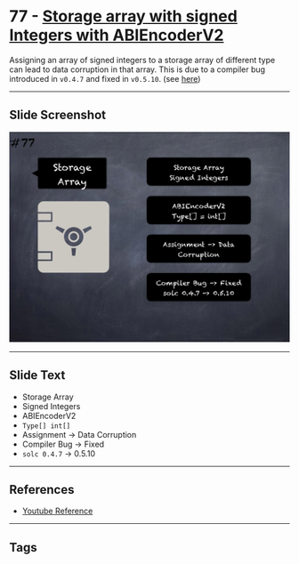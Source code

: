 # 77 - [Storage array with signed Integers with ABIEncoderV2](Storage%20array%20with%20signed%20Integers%20with%20ABIEncoderV2.md)
Assigning an array of signed integers to a storage array of different type can lead to data corruption in that array. This is due to a compiler bug introduced in `v0.4.7` and fixed in `v0.5.10`. (see [here](https://docs.soliditylang.org/en/v0.8.9/bugs.html))

___
## Slide Screenshot
![077.png](../../images/4.%20Pitfalls%20and%20Best%20Practices%20101/077.png)
___
## Slide Text
- Storage Array
- Signed Integers
- ABIEncoderV2
- `Type[] int[]`
- Assignment -> Data Corruption
- Compiler Bug -> Fixed
- `solc 0.4.7` -> 0.5.10
___
## References
- [Youtube Reference](https://youtu.be/byA3MLLiKMM?t=1205)
___
## Tags